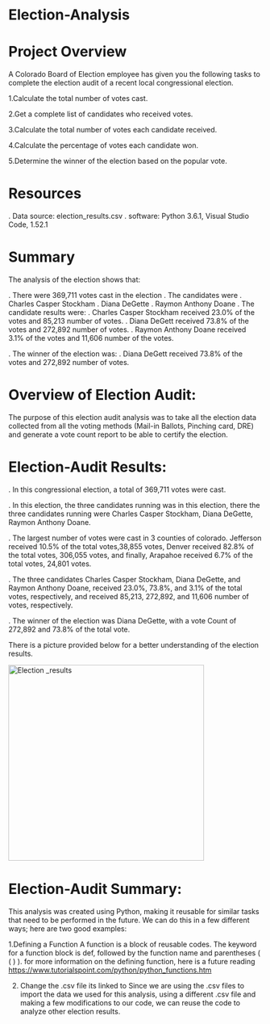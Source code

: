 # Election-Analysis

# Project Overview 
 A Colorado Board of Election employee has given you the following tasks to complete the election audit of a recent local congressional election.

1.Calculate the total number of votes cast.

2.Get a complete list of candidates who received votes.

3.Calculate the total number of votes each candidate received.

4.Calculate the percentage of votes each candidate won.

5.Determine the winner of the election based on the popular vote. 

# Resources 
. Data source: election_results.csv
. software: Python 3.6.1, Visual Studio Code,  1.52.1

# Summary

The analysis of the election shows that:

. There were 369,711 votes cast in the election
. The candidates were 
     . Charles Casper Stockham
     . Diana DeGette
     . Raymon Anthony Doane
. The candidate results were:
    . Charles Casper Stockham received 23.0% of the votes and 85,213 number of votes. 
    . Diana DeGett received 73.8% of the votes and 272,892 number of votes.
    . Raymon Anthony Doane received  3.1% of the votes and 11,606 number of the votes.

. The winner of the election was: 
    . Diana DeGett received 73.8% of the votes and 272,892 number of votes.
    
# Overview of Election Audit:

The purpose of this election audit analysis was to take all the election data collected from all the voting methods (Mail-in Ballots, Pinching card, DRE) and generate a vote count report to be able to certify the election. 



# Election-Audit Results: 

. In this congressional election, a total of 369,711 votes were cast.
                 
. In this election, the three candidates running was in this election, there the three candidates running were Charles Casper Stockham, Diana DeGette, Raymon Anthony Doane.

. The largest number of votes were cast in 3 counties of colorado. Jefferson received  10.5%  of the total votes,38,855 votes, Denver received  82.8% of the total votes, 306,055 votes, and finally, Arapahoe received  6.7% of the total votes, 24,801 votes.

. The three candidates Charles Casper Stockham, Diana DeGette, and Raymon Anthony Doane, received 23.0%, 73.8%, and 3.1% of the total votes, respectively, and received 85,213, 272,892, and 11,606 number of votes, respectively.

. The winner of the election was Diana DeGette, with a vote Count of  272,892 and  73.8% of the total vote. 

There is a picture provided below for a better understanding of the election results. 

<img width="388" alt="Election _results" src="https://user-images.githubusercontent.com/74740339/102721515-392c5b00-42c9-11eb-99b8-1d5df2977f39.png">


# Election-Audit Summary:


This analysis was created using Python, making it reusable for similar tasks that need to be performed in the future. We can do this in a few different ways; here are two good examples: 

1.Defining a Function 
A function is a  block of reusable codes. The keyword for a function block is def, followed by the function name and parentheses ( ( ) ). for more information on the defining function, here is a future reading https://www.tutorialspoint.com/python/python_functions.htm


2. Change the .csv file its linked to 
Since we are using the .csv files to import the data we used for this analysis, using a different .csv file and making a few modifications to our code, we can reuse the code to analyze other election results. 










